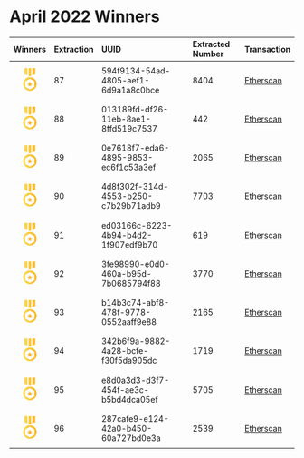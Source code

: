 # April 2022 Winners

|                                       Winners                                        | Extraction | UUID                                 | Extracted Number | Transaction                                                                                              |
| :----------------------------------------------------------------------------------: | :--------- | :----------------------------------- | :--------------- | :------------------------------------------------------------------------------------------------------- |
| <img src="../prize.svg" style="height: 40px; margin-top: 10px; margin-bottom: 10px"> | 87         | 594f9134-54ad-4805-aef1-6d9a1a8c0bce | 8404             | [Etherscan](https://etherscan.io/tx/0x0cd77c987368f22d047e8bda3002a031834b1951711d9adcbf68a9f83566bf0d)  |
| <img src="../prize.svg" style="height: 40px; margin-top: 10px; margin-bottom: 10px"> | 88         | 013189fd-df26-11eb-8ae1-8ffd519c7537 | 442            | [Etherscan](https://etherscan.io/tx/0x0e94431b1712978ae2312251ba9766d1d5dadc922c8482355632200c17258b1b)  |
| <img src="../prize.svg" style="height: 40px; margin-top: 10px; margin-bottom: 10px"> | 89         | 0e7618f7-eda6-4895-9853-ec6f1c53a3ef | 2065            | [Etherscan](https://etherscan.io/tx/0x05f81211f2890d0c461f6a46bc86cb2acf15b3f172976974b7aad70cb249ced4)  |
| <img src="../prize.svg" style="height: 40px; margin-top: 10px; margin-bottom: 10px"> | 90         | 4d8f302f-314d-4553-b250-c7b29b71adb9 | 7703            | [Etherscan](https://etherscan.io/tx/0xe60695bd298f8e8c7fc026f73b190cdfd4134c0aa5b14d87eb0847c65ecb1aa0)  |
| <img src="../prize.svg" style="height: 40px; margin-top: 10px; margin-bottom: 10px"> | 91         | ed03166c-6223-4b94-b4d2-1f907edf9b70 | 619            | [Etherscan](https://etherscan.io/tx/0x5143e713aec057e34b302f016be4909c2d216d3100453146c1764449a16976b2)  |
| <img src="../prize.svg" style="height: 40px; margin-top: 10px; margin-bottom: 10px"> | 92         | 3fe98990-e0d0-460a-b95d-7b0685794f88 | 3770            | [Etherscan](https://etherscan.io/tx/0x8fc14181774cb719e6ab312fe80a633ddb8e25e0a9e7314fb3b6a4b8e4bf2560)  |
| <img src="../prize.svg" style="height: 40px; margin-top: 10px; margin-bottom: 10px"> | 93         | b14b3c74-abf8-478f-9778-0552aaff9e88 | 2165            | [Etherscan](https://etherscan.io/tx/0x6912bd40d7aeec9e65fdd860f53f11c4d7da5e190a0a929d40a03ceb0718f9e2)  |
| <img src="../prize.svg" style="height: 40px; margin-top: 10px; margin-bottom: 10px"> | 94         | 342b6f9a-9882-4a28-bcfe-f30f5da905dc | 1719             | [Etherscan](https://etherscan.io/tx/0xd0ffb87d7d4a00ce97a2fa3df38e676257ce8dd262d410c27f04ae9cd6984dff)  |
| <img src="../prize.svg" style="height: 40px; margin-top: 10px; margin-bottom: 10px"> | 95         | e8d0a3d3-d3f7-454f-ae3c-b5bd4dca05ef | 5705            | [Etherscan](https://etherscan.io/tx/0x1519ee19aa5213649606ce4325b2d227d40c6f9f14bd5883559a413be9b47129)  |
| <img src="../prize.svg" style="height: 40px; margin-top: 10px; margin-bottom: 10px"> | 96         | 287cafe9-e124-42a0-b450-60a727bd0e3a | 2539            | [Etherscan](https://etherscan.io/tx/0xfa4641c73b1cd98c45e5ab0333b3ab7a4eff5d40d3fcb28d767f2d95dc9e6ada) |


